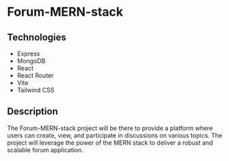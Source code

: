 # Forum-MERN-stack

## Technologies
- Express
- MongoDB
- React
- React Router
- Vite
- Tailwind CSS

## Description

The Forum-MERN-stack project will be there to provide a platform where users can create, view, and participate in discussions on various topics. 
The project will leverage the power of the MERN stack to deliver a robust and scalable forum application.
